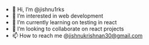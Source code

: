 - 👋 Hi, I’m @jishnu1rks
- 👀 I’m interested in web development
- 🌱 I’m currently learning on testing in react
- 💞️ I’m looking to collaborate on react projects
- 📫 How to reach me @jishnukrishnan30@gmail.com

<!---
jishnu1rks/jishnu1rks is a ✨ special ✨ repository because its `README.md` (this file) appears on your GitHub profile.
You can click the Preview link to take a look at your changes.
--->

